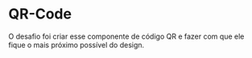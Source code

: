 # QR-Code
O desafio foi criar esse componente de código QR e fazer com que ele fique o mais próximo possível do design.
